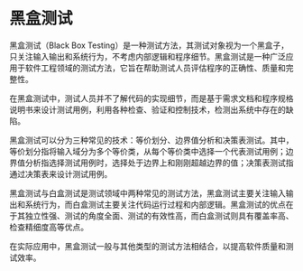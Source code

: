 # 黑盒测试
黑盒测试（Black Box Testing）是一种测试方法，其测试对象视为一个黑盒子，只关注输入输出和系统行为，不考虑内部逻辑和程序细节。黑盒测试是一种广泛应用于软件工程领域的测试方法，它旨在帮助测试人员评估程序的正确性、质量和完整性。

在黑盒测试中，测试人员并不了解代码的实现细节，而是基于需求文档和程序规格说明书来设计测试用例，利用各种检查、验证和控制技术，检测出系统中存在的缺陷。

黑盒测试可以分为三种常见的技术：等价划分、边界值分析和决策表测试。其中，等价划分指将输入域分为多个等价类，从每个等价类中选择一个代表测试用例；边界值分析指选择测试用例时，选择处于边界上和刚刚超越边界的值；决策表测试指通过决策表来设计测试用例。

黑盒测试与白盒测试是测试领域中两种常见的测试方法，黑盒测试主要关注输入输出和系统行为，而白盒测试主要关注代码运行过程和内部逻辑。黑盒测试的优点在于其独立性强、测试的角度全面、测试的有效性高，而白盒测试则具有覆盖率高、检查精细度高等优点。

在实际应用中，黑盒测试一般与其他类型的测试方法相结合，以提高软件质量和测试效率。